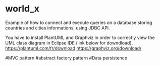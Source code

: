 # world_x
Example of how to connect and execute queries on a database storing countries and cities informations, using JDBC API.

You have to install PlantUML and Graphviz in order to correctly view the UML class diagram in Eclipse IDE (link below for downdload).
https://plantuml.com/fr/download
https://graphviz.org/download/

#MVC pattern
#abstract factory pattern
#Data persistence

